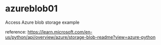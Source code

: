 # azureblob01
Access Azure blob storage example

reference:
https://learn.microsoft.com/en-us/python/api/overview/azure/storage-blob-readme?view=azure-python